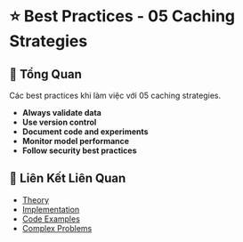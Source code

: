 # ⭐ Best Practices - 05 Caching Strategies

## 🎯 Tổng Quan

Các best practices khi làm việc với 05 caching strategies.

- **Always validate data**
- **Use version control**
- **Document code and experiments**
- **Monitor model performance**
- **Follow security best practices**

## 🔗 Liên Kết Liên Quan

- [Theory](./THEORY_05_caching_strategies.md)
- [Implementation](./IMPLEMENTATION_05_caching_strategies.md)
- [Code Examples](./CODE_EXAMPLES_05_caching_strategies.md)
- [Complex Problems](./COMPLEX_PROBLEMS.md)
